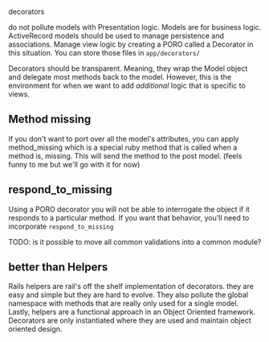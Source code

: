 decorators

do not pollute models with Presentation logic. Models are for business logic. ActiveRecord models should be used to manage persistence and associations. Manage view logic by creating a PORO called a Decorator in this situation. You can store those files in `app/decorators/`

Decorators should be transparent. Meaning, they wrap the Model object and delegate most methods back to the model. However, this is the environment for when we want to add _additional_ logic that is specific to views.

## Method missing
If you don't want to port over all the model's attributes, you can apply method_missing which is a special ruby method that is called when a method is, missing. This will send the method to the post model. (feels funny to me but we'll go with it for now)

## respond_to_missing
Using a PORO decorator you will not be able to interrogate the object if it responds to a particular method. If you want that behavior, you'll need to incorporate `respond_to_missing`

TODO: is it possible to move all common validations into a common module? 

## better than Helpers

Rails helpers are rail's off the shelf implementation of decorators. they are easy and simple but they are hard to evolve. They also pollute the global namespace with methods that are really only used for a single model. Lastly, helpers are a functional approach in an Object Oriented framework. Decorators are only instantiated where they are used and maintain object oriented design.